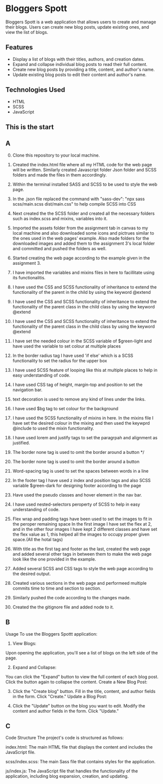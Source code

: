 <!-- [![Review Assignment Due Date](https://classroom.github.com/assets/deadline-readme-button-24ddc0f5d75046c5622901739e7c5dd533143b0c8e959d652212380cedb1ea36.svg)](https://classroom.github.com/a/MqXF68Ca) -->

# Bloggers Spott

Bloggers Spott is a web application that allows users to create and manage their blogs. Users can create new blog posts, update existing ones, and view the list of blogs.

## Features

- Display a list of blogs with their titles, authors, and creation dates.
- Expand and collapse individual blog posts to read their full content.
- Create new blog posts by providing a title, content, and author's name.
- Update existing blog posts to edit their content and author's name.

## Technologies Used

- HTML
- SCSS
- JavaScript

## This is the start
## A

0. Clone this repository to your local machine.

1. Created the index.html file where all my HTML code for the web page will be written. Similarly created Javascript folder Json folder and SCSS folders and made the files in them accordingly.  

2. Within the terminal installed SASS and SCSS to be used to style the web page. 

3. In the .json file replaced the command with "sass-dev": "npx sass scss/main.scss dist/main.css" to help compile SCSS into CSS

4. Next created the the SCSS folder and created all the necessary folders such as index.scss and mixins, variables into it.

5. Imported the assets folder from the assignment tab in canvas to my local machine and also downloaded some icons and pictrues similar to the ones used in the web pages' example. Also made folders for the downloaded images and added them to the assignment 3's local folder and committed and pushed the folders as well.

6. Started creating the web page according to the example given in the assignment 3. 

7. I have imported the variables and mixins files in here to facillitate using its functionalitis.

8. I have used the CSS and SCSS functionality of inheritance to extend the functionality of the parent in the child by using the keyword @extend

9. I have used the CSS and SCSS functionality of inheritance to extend the functionality of the parent class in the child class by using the keyword @extend

10. I have used the CSS and SCSS functionality of inheritance to extend the functionality of the parent class in the child class by using the keyword @extend

11. I have set the needed colour in the SCSS variable of $green-light and have used the variable to set colour at multiple places 

12. In the border radius tag I have used 'if else' which is a SCSS functionality to set the radius for the upper box

13. I have used SCSS feature of looping like this at multiple places to help in easy understanding of code.

14. I have used CSS tag of height, margin-top and position to set the navigation bar.

15. text decoration is used to remove any kind of lines under the links.

16. I have used $bg tag to set colour for the background

17. I have used the SCSS functionality of mixins in here. In the mixins file I have set the desired colour in the mixing and   then used the keywprd @include to used the mixin functionality.

18. I have used lorem and justify tags to set the paragrpah and alignment as justified.

19. The border none tag is used to omit the border around a button */

20. The border none tag is used to omit the border around a button

21. Word-spacing tag is used to set the spaces between words in a line

22. In the footer tag I have used z index and position tags and also SCSS variable $green-dark for designing footer according  to the page

22. Have used the pseudo classes and hover element in the nav bar.

23. I have used nested-selectors peroperty of SCSS to help in easy understanding of code.

24. Flex wrap and padding tags have been used to set the images to fit in the peroper remaining space
    In the first image I have set the flex at 2, and in the other four images I have kept 2 different classes and have set the flex value as 1, this helped all the images to occupy proper given space.(All the hotal tags)

25. With title as the first tag and footer as the last, created the web page and added several other tags in between them to make the web page look like the one provided in the example. 

26. Added several SCSS and CSS tags to style the web page according to the desired output.

27. Created various sections in the web page and performeed multiple commits time to time and section to section. 

28. Similarly pushed the code according to the changes made. 

29. Created the the gitignore file and added node to it.

## B
Usage
To use the Bloggers Spottt application:

1. View Blogs:

Upon opening the application, you'll see a list of blogs on the left side of the page.

2. Expand and Collapse:

You can click the "Expand" button to view the full content of each blog post.
Click the button again to collapse the content.
Create a New Blog Post:

3. Click the "Create blog" button.
Fill in the title, content, and author fields in the form.
Click "Create."
Update a Blog Post:

4. Click the "Update" button on the blog you want to edit.
Modify the content and author fields in the form.
Click "Update."


## C
Code Structure
The project's code is structured as follows:

index.html: The main HTML file that displays the content and includes the JavaScript file.

scss/index.scss: The main Sass file that contains styles for the application.

js/index.js: The JavaScript file that handles the functionality of the application, including blog expansion, creation, and updating.


